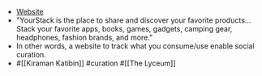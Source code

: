 - [Website](https://yourstack.com/)
- "YourStack is the place to share and discover your favorite products... Stack your favorite apps, books, games, gadgets, camping gear, headphones, fashion brands, and more."
- In other words, a website to track what you consume/use enable social curation.
- #[[Kiraman Katibin]] #curation #[[The Lyceum]]
